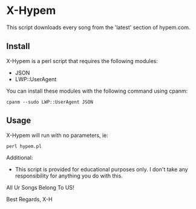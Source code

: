 <h1>X-Hypem</h1>
This script downloads every song from the 'latest' section of hypem.com. 

Install
-----------
X-Hypem is a perl script that requires the following modules:
 * JSON
 * LWP::UserAgent

You can install these modules with the following command using cpanm:

<code>cpanm --sudo LWP::UserAgent JSON</code>

Usage
-----------
X-Hypem will run with no parameters, ie:

<code>perl hypem.pl</code>

Additional:
 * This script is provided for educational purposes only. I don't take any responsibility for anything you do with 
this.

All Ur Songs Belong To US!

Best Regards,
X-H